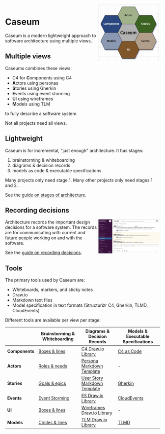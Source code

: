 <img src="docs/design/logo/logo.png" width="200" align="right" margin="10" alt="Caseum logo">

# Caseum

Caseum is a modern lightweight approach to software architecture using multiple views.

## Multiple views

Caseums combines these views:
* C4 for **C**omponents using C4
* **A**ctors using personas
* **S**tories using Gherkin
* **E**vents using event storming
* **U**I using wireframes
* **M**odels using TLM

to fully describe a software system.

Not all projects need all views.

## Lightweight

Caseum is for incremental, "just enough" architecture. It has stages:

1. brainstorming & whiteboarding
2. diagrams & decision records
3. models as code & executable specifications

Many projects only need stage 1. Many other projects only need stages 1 and 2.

See the [guide on stages of architecture](guides/stages.md).

## Recording decisions

<img src="guides/records-slack-example.png" width="200" align="right" margin="10" alt="Screenshot of a slack channel being used to record decisions">

Architecture records the important design decisions for a software system. The records are for communicating with current and future people working on and with the software.

See the [guide on recording decisions](guides/records.md).

## Tools

The primary tools used by Caseum are:

* Whiteboards, markers, and sticky notes
* Draw.io
* Markdown text files
* Model specification in text formats (Structurizr C4, Gherkin, TLMD, CloudEvents)

Different tools are available per view per stage:

|                     | **Brainstorming & Whiteboarding**               | **Diagrams & Decision Records**                           | **Models & Executable Specifications**    |
|---------------------|-------------------------------------------------|-----------------------------------------------------------|-------------------------------------------|
| **Components**      | [Boxes & lines](components/c4-whiteboarding.md) | [C4 Draw.io Library](components/c4-template.md)           | [C4 as Code](components/c4-code.md)       |
| **Actors**          | [Roles & needs](actors/actor-whiteboarding.md)  | [Persona Markdown Template](actors/persona-template.md)   | -                                         |
| **Stories**         | [Goals & epics  ](stories/story-whiteboarding.md)         | [User Story Markdown Template](stories/story-template.md) | [Gherkin](stories/gherkin-code.md)        |
| **Events**          | [Event Storming](events/event-storming.md)      | [ES Draw.io Library](events/event-template.md)            | [CloudEvents](events/cloudevents-code.md) |
| **UI**              | [Boxes & lines](ui/ui-whiteboarding.md)         | [Wireframes Draw.io Library](ui/ui-template.md)           | -                                         |
| **Models**          | [Circles & lines](models/fact-whiteboarding.md)   | [TLM Draw.io Library](models/tlm-template.md)             | [TLMD](models/tlm-code.md)                |
